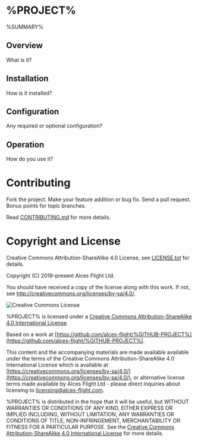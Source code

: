 # %PROJECT%

%SUMMARY%

## Overview

What is it?

## Installation

How is it installed?

## Configuration

Any required or optional configuration?

## Operation

How do you use it?

# Contributing

Fork the project. Make your feature addition or bug fix. Send a pull
request. Bonus points for topic branches.

Read [CONTRIBUTING.md](CONTRIBUTING.md) for more details.

# Copyright and License

Creative Commons Attribution-ShareAlike 4.0 License, see [LICENSE.txt](LICENSE.txt) for details.

Copyright (C) 2019-present Alces Flight Ltd.

You should have received a copy of the license along with this work.
If not, see <http://creativecommons.org/licenses/by-sa/4.0/>.

![Creative Commons License](https://i.creativecommons.org/l/by-sa/4.0/88x31.png)

%PROJECT% is licensed under a [Creative Commons Attribution-ShareAlike 4.0 International License](http://creativecommons.org/licenses/by-sa/4.0/).

Based on a work at [https://github.com/alces-flight/%GITHUB-PROJECT%](https://github.com/alces-flight/%GITHUB-PROJECT%).

This content and the accompanying materials are made available available
under the terms of the Creative Commons Attribution-ShareAlike 4.0
International License which is available at [https://creativecommons.org/licenses/by-sa/4.0/](https://creativecommons.org/licenses/by-sa/4.0/),
or alternative license terms made available by Alces Flight Ltd -
please direct inquiries about licensing to
[licensing@alces-flight.com](mailto:licensing@alces-flight.com).

%PROJECT% is distributed in the hope that it will be useful, but
WITHOUT WARRANTIES OR CONDITIONS OF ANY KIND, EITHER EXPRESS OR
IMPLIED INCLUDING, WITHOUT LIMITATION, ANY WARRANTIES OR CONDITIONS OF
TITLE, NON-INFRINGEMENT, MERCHANTABILITY OR FITNESS FOR A PARTICULAR
PURPOSE. See the [Creative Commons Attribution-ShareAlike 4.0
International License](https://creativecommons.org/licenses/by-sa/4.0/) for more
details.
